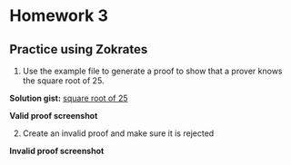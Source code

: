 
# Homework 3

## Practice using Zokrates

1. Use the example file to generate a proof to show that a prover knows the square root
of 25.

**Solution gist:** [square root
of 25](https://gist.github.com/sleepyqadir/8a39b2389e2fd94f0f68b862dc8b5520)


**Valid proof screenshot**


2. Create an invalid proof and make sure it is rejected <br/>

**Invalid proof screenshot**


